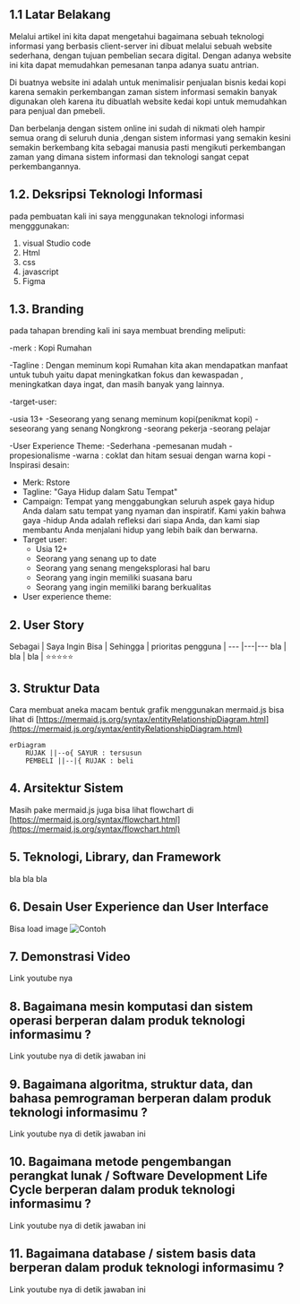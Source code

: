 ## 1.1 Latar Belakang
Melalui artikel ini kita dapat mengetahui bagaimana sebuah teknologi informasi yang berbasis client-server ini dibuat melalui sebuah website sederhana, dengan tujuan pembelian secara digital. Dengan adanya website ini kita dapat memudahkan pemesanan tanpa adanya suatu antrian.

Di buatnya website ini adalah  untuk menimalisir penjualan bisnis kedai kopi karena semakin perkembangan zaman sistem informasi semakin banyak digunakan oleh karena itu dibuatlah website kedai kopi untuk memudahkan para penjual dan pmebeli. 

Dan berbelanja dengan sistem online ini sudah di nikmati oleh hampir semua orang di seluruh dunia ,dengan sistem informasi yang semakin kesini semakin berkembang kita sebagai manusia pasti mengikuti perkembangan zaman yang dimana sistem informasi dan teknologi sangat cepat perkembangannya.     

## 1.2. Deksripsi Teknologi Informasi

pada pembuatan kali ini saya menggunakan teknologi informasi mengggunakan:

1. visual Studio code
2. Html
3. css
4. javascript
5. Figma 

## 1.3. Branding

pada tahapan brending kali ini saya membuat brending meliputi:

-merk : Kopi Rumahan

-Tagline : Dengan meminum kopi Rumahan kita akan mendapatkan manfaat untuk tubuh yaitu dapat meningkatkan fokus dan kewaspadan , meningkatkan daya ingat, dan masih banyak yang lainnya.

-target-user:

-usia 13+
    -Seseorang yang senang meminum kopi(penikmat kopi)
    -seseorang yang senang Nongkrong
    -seorang pekerja 
    -seorang pelajar 

-User Experience Theme:
    -Sederhana 
    -pemesanan mudah
    -propesionalisme
    -warna : coklat dan hitam sesuai dengan warna kopi 
    -Inspirasi desain:

- Merk: Rstore
- Tagline: "Gaya Hidup dalam Satu Tempat"
- Campaign:  Tempat yang menggabungkan seluruh aspek gaya hidup Anda dalam satu tempat yang nyaman dan inspiratif. Kami yakin bahwa gaya -hidup Anda adalah refleksi dari siapa Anda, dan kami siap membantu Anda menjalani hidup yang lebih baik dan berwarna.
- Target user:
    - Usia 12+
    - Seorang yang senang up to date
    - Seorang yang senang mengeksplorasi hal baru
    - Seorang yang ingin memiliki suasana baru
    - Seorang yang ingin memiliki barang berkualitas
- User experience theme:

## 2. User Story

Sebagai  | Saya Ingin Bisa  | Sehingga | prioritas
pengguna | --- |---|---
bla | bla | bla | ⭐⭐⭐⭐⭐

## 3. Struktur Data

Cara membuat aneka macam bentuk grafik menggunakan mermaid.js bisa lihat di [https://mermaid.js.org/syntax/entityRelationshipDiagram.html](https://mermaid.js.org/syntax/entityRelationshipDiagram.html) 

```mermaid
erDiagram
    RUJAK ||--o{ SAYUR : tersusun
    PEMBELI ||--|{ RUJAK : beli
```

## 4. Arsitektur Sistem

Masih pake mermaid.js juga bisa lihat flowchart di [https://mermaid.js.org/syntax/flowchart.html](https://mermaid.js.org/syntax/flowchart.html)

## 5. Teknologi, Library, dan Framework

bla bla bla

## 6. Desain User Experience dan User Interface

Bisa load image 
![Contoh](https://fastly.picsum.photos/id/318/536/354.jpg?hmac=Ixy-wle80nudIR_cmnF1iY2y6rMUH7_9sk-BP1fTpM8)

## 7. Demonstrasi Video

Link youtube nya

## 8. Bagaimana mesin komputasi dan sistem operasi berperan dalam produk teknologi informasimu ?

Link youtube nya di detik jawaban ini

## 9. Bagaimana algoritma, struktur data, dan bahasa pemrograman berperan dalam produk teknologi informasimu ?

Link youtube nya di detik jawaban ini

## 10. Bagaimana metode pengembangan perangkat lunak / Software Development Life Cycle berperan dalam produk teknologi informasimu ?

Link youtube nya di detik jawaban ini

## 11. Bagaimana database / sistem basis data berperan dalam produk teknologi informasimu ?

Link youtube nya di detik jawaban ini
